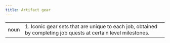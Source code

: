 ```yaml
---
title: Artifact gear
---
```

| | |
| --- | --- |
| noun | 1.  	Iconic gear sets that are unique to each job, obtained by completing job quests at certain level milestones.	|
